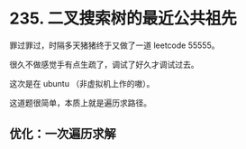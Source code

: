 # 235. 二叉搜索树的最近公共祖先
罪过罪过，时隔多天猪猪终于又做了一道 leetcode 55555。

很久不做感觉手有点生疏了，调试了好久才调试过去。

这次是在 ubuntu （非虚拟机上作的嗷）。

这道题很简单，本质上就是遍历求路径。

## 优化：一次遍历求解


